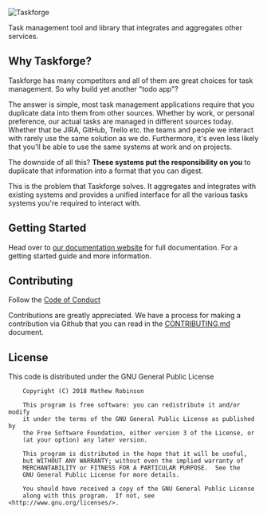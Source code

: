 ![Taskforge](https://raw.githubusercontent.com/chasinglogic/taskforge/master/src/docs/_static/logo_wide.png)

Task management tool and library that integrates and aggregates other services.

## Why Taskforge?

Taskforge has many competitors and all of them are great choices for task
management. So why build yet another "todo app"?

The answer is simple, most task management applications require that you
duplicate data into them from other sources. Whether by work, or personal
preference, our actual tasks are managed in different sources today. Whether
that be JIRA, GitHub, Trello etc. the teams and people we interact with rarely
use the same solution as we do. Furthermore, it's even less likely that you'll
be able to use the same systems at work and on projects.

The downside of all this? **These systems put the responsibility on you** to
duplicate that information into a format that you can digest.

This is the problem that Taskforge solves. It aggregates and integrates with
existing systems and provides a unified interface for all the various tasks
systems you're required to interact with.

## Getting Started

Head over to [our documentation website](http://taskforge.io/docs/) for full
documentation. For a getting started guide and more information.

## Contributing

Follow the 
[Code of Conduct](https://github.com/chasinglogic/taskforge/blob/master/src/docs/code_of_conduct.rst)

Contributions are greatly appreciated. We have a process for making a
contribution via Github that you can read in the 
[CONTRIBUTING.md](https://github.com/chasinglogic/taskforge/blob/master/CONTRIBUTING.md)
document.

## License

This code is distributed under the GNU General Public License

```text
    Copyright (C) 2018 Mathew Robinson

    This program is free software: you can redistribute it and/or modify
    it under the terms of the GNU General Public License as published by
    the Free Software Foundation, either version 3 of the License, or
    (at your option) any later version.

    This program is distributed in the hope that it will be useful,
    but WITHOUT ANY WARRANTY; without even the implied warranty of
    MERCHANTABILITY or FITNESS FOR A PARTICULAR PURPOSE.  See the
    GNU General Public License for more details.

    You should have received a copy of the GNU General Public License
    along with this program.  If not, see <http://www.gnu.org/licenses/>.
```
